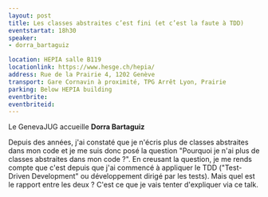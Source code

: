 ```yaml
---
layout: post
title: Les classes abstraites c’est fini (et c’est la faute à TDD)
eventstartat: 18h30
speaker:
- dorra_bartaguiz

location: HEPIA salle B119
locationlink: https://www.hesge.ch/hepia/
address: Rue de la Prairie 4, 1202 Genève
transport: Gare Cornavin à proximité, TPG Arrêt Lyon, Prairie
parking: Below HEPIA building
eventbrite: 
eventbriteid: 
---
```



Le GenevaJUG accueille  **Dorra Bartaguiz** 

Depuis des années, j'ai constaté que je n'écris plus de classes abstraites dans mon code et je me suis donc posé la question "Pourquoi je n'ai plus de classes abstraites dans mon code ?".
En creusant la question, je me rends compte que c'est depuis que j'ai commencé à appliquer le TDD ("Test-Driven Development" ou développement dirigé par les tests).
Mais quel est le rapport entre les deux ? C'est ce que je vais tenter d'expliquer via ce talk.

